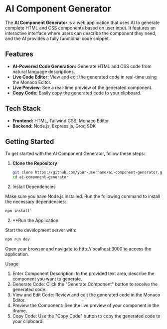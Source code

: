 # AI Component Generator

The **AI Component Generator** is a web application that uses AI to generate complete HTML and CSS components based on user input. It features an interactive interface where users can describe the component they need, and the AI provides a fully functional code snippet.

## Features

- **AI-Powered Code Generation:** Generate HTML and CSS code from natural language descriptions.
- **Live Code Editor:** View and edit the generated code in real-time using the Monaco Editor.
- **Live Preview:** See a real-time preview of the generated component.
- **Copy Code:** Easily copy the generated code to your clipboard.

## Tech Stack

- **Frontend:** HTML, Tailwind CSS, Monaco Editor
- **Backend:** Node.js, Express.js, Groq SDK

## Getting Started

To get started with the AI Component Generator, follow these steps:

1. **Clone the Repository**

   ```bash
   git clone https://github.com/your-username/ai-component-generator.git
   cd ai-component-generator

2. Install Dependencies

Make sure you have Node.js installed. Run the following command to install the necessary dependencies:

  ```bash
  npm install`
  ```

2. **Run the Application

Start the development server with:

  ```bash
  npm run dev
  ```

Open your browser and navigate to http://localhost:3000 to access the application.

Usage
1. Enter Component Description: In the provided text area, describe the component you want to generate.
2. Generate Code: Click the "Generate Component" button to receive the generated code.
3. View and Edit Code: Review and edit the generated code in the Monaco Editor.
4. Preview the Component: See the live preview of your component in the iframe.
5. Copy Code: Use the "Copy Code" button to copy the generated code to your clipboard.


